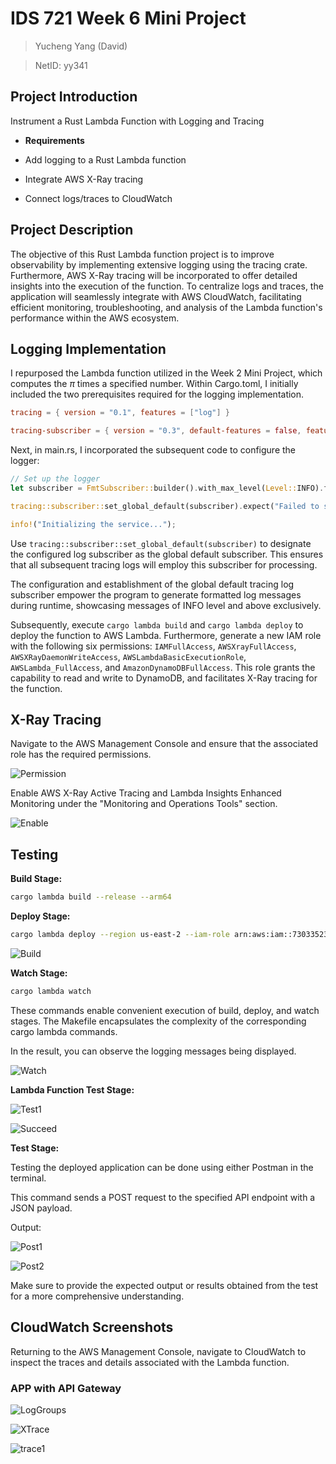 # IDS 721 Week 6 Mini Project

  

> Yucheng Yang (David)

> NetID: yy341

  

## Project Introduction

Instrument a Rust Lambda Function with Logging and Tracing

-   **Requirements**

-   Add logging to a Rust Lambda function
-   Integrate AWS X-Ray tracing
-   Connect logs/traces to CloudWatch

## Project Description

The objective of this Rust Lambda function project is to improve observability by implementing extensive logging using the tracing crate. Furthermore, AWS X-Ray tracing will be incorporated to offer detailed insights into the execution of the function. To centralize logs and traces, the application will seamlessly integrate with AWS CloudWatch, facilitating efficient monitoring, troubleshooting, and analysis of the Lambda function's performance within the AWS ecosystem.

  

## Logging Implementation


I repurposed the Lambda function utilized in the Week 2 Mini Project, which computes the $\pi$ times a specified number. Within Cargo.toml, I initially included the two prerequisites required for the logging implementation.

```toml
tracing = { version = "0.1", features = ["log"] }

tracing-subscriber = { version = "0.3", default-features = false, features = ["env-filter", "fmt"] }
```

Next, in main.rs, I incorporated the subsequent code to configure the logger:

```rust
// Set up the logger
let subscriber = FmtSubscriber::builder().with_max_level(Level::INFO).finish();

tracing::subscriber::set_global_default(subscriber).expect("Failed to set up global default logger");

info!("Initializing the service...");
```
Use `tracing::subscriber::set_global_default(subscriber)` to designate the configured log subscriber as the global default subscriber. This ensures that all subsequent tracing logs will employ this subscriber for processing.

The configuration and establishment of the global default tracing log subscriber empower the program to generate formatted log messages during runtime, showcasing messages of INFO level and above exclusively.

Subsequently, execute `cargo lambda build` and `cargo lambda deploy` to deploy the function to AWS Lambda. Furthermore, generate a new IAM role with the following six permissions: `IAMFullAccess`, `AWSXrayFullAccess`, `AWSXRayDaemonWriteAccess`, `AWSLambdaBasicExecutionRole`, `AWSLambda_FullAccess`, and `AmazonDynamoDBFullAccess`. This role grants the capability to read and write to DynamoDB, and facilitates X-Ray tracing for the function.

## X-Ray Tracing

Navigate to the AWS Management Console and ensure that the associated role has the required permissions.

![Permission](./images/permission.jpg)

Enable AWS X-Ray Active Tracing and Lambda Insights Enhanced Monitoring under the "Monitoring and Operations Tools" section.

![Enable](./images/enable.jpg)

## Testing


**Build Stage:**
```bash
cargo lambda build --release --arm64
```

**Deploy Stage:**
```bash
cargo lambda deploy --region us-east-2 --iam-role arn:aws:iam::730335239971:role/ids721
```

![Build](./images/build.jpg)

**Watch Stage:**
```bash
cargo lambda watch
```

These commands enable convenient execution of build, deploy, and watch stages. The Makefile encapsulates the complexity of the corresponding cargo lambda commands.

In the result, you can observe the logging messages being displayed.

![Watch](./images/watch.jpg)

**Lambda Function Test Stage:**

![Test1](./images/test1.jpg)

![Succeed](./images/testsucceed.jpg)

**Test Stage:**

Testing the deployed application can be done using either Postman in the terminal.

This command sends a POST request to the specified API endpoint with a JSON payload.

Output:

![Post1](./images/post1.jpg)

![Post2](./images/post2.jpg)

Make sure to provide the expected output or results obtained from the test for a more comprehensive understanding.

## CloudWatch Screenshots

Returning to the AWS Management Console, navigate to CloudWatch to inspect the traces and details associated with the Lambda function.

### APP with API Gateway

![LogGroups](./images/loggroups.jpg)

![XTrace](./images/xtrace.jpg)

![trace1](./images/trace1.jpg)